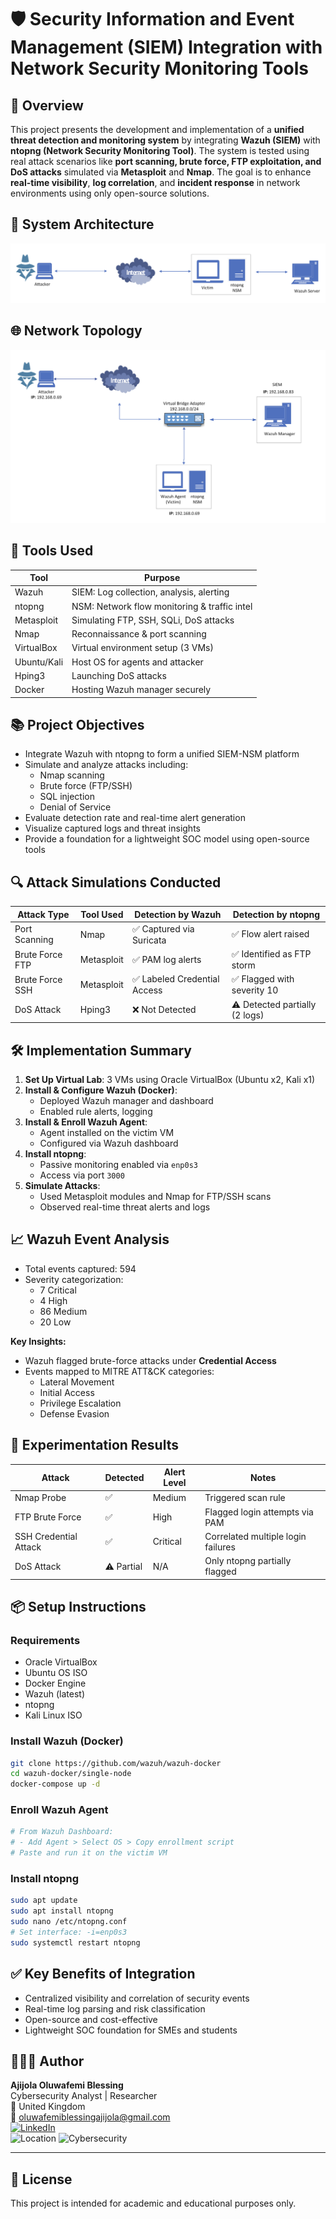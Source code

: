 # 🛡️ Security Information and Event Management (SIEM) Integration with Network Security Monitoring Tools

## 📌 Overview

This project presents the development and implementation of a **unified threat detection and monitoring system** by integrating **Wazuh (SIEM)** with **ntopng (Network Security Monitoring Tool)**. The system is tested using real attack scenarios like **port scanning, brute force, FTP exploitation, and DoS attacks** simulated via **Metasploit** and **Nmap**. The goal is to enhance **real-time visibility**, **log correlation**, and **incident response** in network environments using only open-source solutions.



## 🧠 System Architecture

![siem-architecture.png](images/siem-architecture.png)



## 🌐 Network Topology

![network-topology.png](images/network-topology.png)



## 🔧 Tools Used

| Tool        | Purpose                                      |
|-------------|----------------------------------------------|
| Wazuh       | SIEM: Log collection, analysis, alerting     |
| ntopng      | NSM: Network flow monitoring & traffic intel |
| Metasploit  | Simulating FTP, SSH, SQLi, DoS attacks       |
| Nmap        | Reconnaissance & port scanning               |
| VirtualBox  | Virtual environment setup (3 VMs)            |
| Ubuntu/Kali | Host OS for agents and attacker              |
| Hping3      | Launching DoS attacks                        |
| Docker      | Hosting Wazuh manager securely               |



## 📚 Project Objectives

- Integrate Wazuh with ntopng to form a unified SIEM-NSM platform
- Simulate and analyze attacks including:
  - Nmap scanning
  - Brute force (FTP/SSH)
  - SQL injection
  - Denial of Service
- Evaluate detection rate and real-time alert generation
- Visualize captured logs and threat insights
- Provide a foundation for a lightweight SOC model using open-source tools



## 🔍 Attack Simulations Conducted

| Attack Type     | Tool Used   | Detection by Wazuh | Detection by ntopng |
|-----------------|-------------|---------------------|----------------------|
| Port Scanning   | Nmap        | ✅ Captured via Suricata | ✅ Flow alert raised |
| Brute Force FTP | Metasploit  | ✅ PAM log alerts     | ✅ Identified as FTP storm |
| Brute Force SSH | Metasploit  | ✅ Labeled Credential Access | ✅ Flagged with severity 10 |
| DoS Attack      | Hping3      | ❌ Not Detected       | ⚠️ Detected partially (2 logs) |



## 🛠️ Implementation Summary

1. **Set Up Virtual Lab**: 3 VMs using Oracle VirtualBox (Ubuntu x2, Kali x1)
2. **Install & Configure Wazuh (Docker)**:
   - Deployed Wazuh manager and dashboard
   - Enabled rule alerts, logging
3. **Install & Enroll Wazuh Agent**:
   - Agent installed on the victim VM
   - Configured via Wazuh dashboard
4. **Install ntopng**:
   - Passive monitoring enabled via `enp0s3`
   - Access via port `3000`
5. **Simulate Attacks**:
   - Used Metasploit modules and Nmap for FTP/SSH scans
   - Observed real-time threat alerts and logs



## 📈 Wazuh Event Analysis

- Total events captured: 594
- Severity categorization:
  - 7 Critical
  - 4 High
  - 86 Medium
  - 20 Low

**Key Insights:**
- Wazuh flagged brute-force attacks under **Credential Access**
- Events mapped to MITRE ATT&CK categories:
  - Lateral Movement
  - Initial Access
  - Privilege Escalation
  - Defense Evasion



## 🧪 Experimentation Results

| Attack             | Detected | Alert Level | Notes                             |
|--------------------|----------|-------------|------------------------------------|
| Nmap Probe         | ✅       | Medium      | Triggered scan rule                |
| FTP Brute Force    | ✅       | High        | Flagged login attempts via PAM     |
| SSH Credential Attack | ✅    | Critical    | Correlated multiple login failures |
| DoS Attack         | ⚠️ Partial | N/A       | Only ntopng partially flagged      |



## 📦 Setup Instructions

### Requirements
- Oracle VirtualBox
- Ubuntu OS ISO
- Docker Engine
- Wazuh (latest)
- ntopng
- Kali Linux ISO

### Install Wazuh (Docker)
```bash
git clone https://github.com/wazuh/wazuh-docker
cd wazuh-docker/single-node
docker-compose up -d
```

### Enroll Wazuh Agent
```bash
# From Wazuh Dashboard:
# - Add Agent > Select OS > Copy enrollment script
# Paste and run it on the victim VM
```

### Install ntopng
```bash
sudo apt update
sudo apt install ntopng
sudo nano /etc/ntopng.conf
# Set interface: -i=enp0s3
sudo systemctl restart ntopng
```



## ✅ Key Benefits of Integration

- Centralized visibility and correlation of security events
- Real-time log parsing and risk classification
- Open-source and cost-effective
- Lightweight SOC foundation for SMEs and students



## 👨🏽‍💻 Author

**Ajijola Oluwafemi Blessing**  
Cybersecurity Analyst | Researcher  
📍 United Kingdom  
📧 oluwafemiblessingajijola@gmail.com  
[![LinkedIn](https://img.shields.io/badge/LinkedIn-Profile-blue?logo=linkedin&style=flat-square)](https://www.linkedin.com/in/ajijola-oluwafemi-ba839712a/)  
![Location](https://img.shields.io/badge/Based_in-United_Kingdom-007EC6?style=flat-square)
![Cybersecurity](https://img.shields.io/badge/Role-Cybersecurity_Analyst-success?style=flat-square)

---

## 📄 License

This project is intended for academic and educational purposes only.
